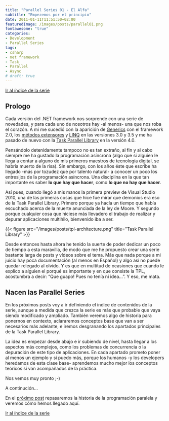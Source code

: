 ```yaml
---
title: "Parallel Series 01 - El Alfa"
subtitle: "Empezemos por el principio"
date: 2011-01-11T11:51:50+02:00
featuredImage: /images/posts/parallel01.png
fontawesome: "true"
categories: 
- Development
- Parallel Series
tags:
- csharp
- net framework
- Task
- Parallel
- Async
# draft: true
---
```


[Ir al índice de la serie](/es/parallelseries00-index)

## Prologo

Cada versión del .NET framework nos sorprende con una serie de novedades, y para cada uno de nosotros hay -al menos- una que nos roba el corazón. A mi me sucedió con la aparición de [Generics](http://msdn.microsoft.com/en-us/library/ms172192.aspx) con el framework 2.0, los [métodos extensores](http://msdn.microsoft.com/en-us/library/bb383977.aspx) y [LINQ](http://msdn.microsoft.com/en-us/library/bb308959.aspx) en las versiones 3.0 y 3.5 y me ha pasado de nuevo con la [Task Parallel Library](http://msdn.microsoft.com/en-us/library/bb308959.aspx) en la versión 4.0.

Pensándolo detenidamente tampoco no es tan extraño, al fin y al cabo siempre me ha gustado la programación asíncrona (algo que si alguien le llega a contar a alguno de mis primeros maestros de tecnología digital, se habría muerto de la risa). Sin embargo, con los años éste que escribe ha llegado -más por tozudez que por talento natural- a conocer un poco los entresijos de la programación asíncrona. Una disciplina en la que tan importante es saber **lo que hay que hacer**, como **lo que no hay que hacer**.

Así pues, cuando llegó a mis manos la primera preview de Visual Studio 2010, una de las primeras cosas que hice fue mirar que demonios era eso de la Task Parallel Library. Primero porque ya hacía un tiempo que había escuchado acerca de la muerte anunciada de la ley de Moore. Y segundo porque cualquier cosa que hiciese más llevadero el trabajo de realizar y depurar aplicaciones multihilo, bienvenido iba a ser.

{{< figure src="/images/posts/tpl-architecture.png" title="Task Parallel Library" >}}

Desde entonces hasta ahora he tenido la suerte de poder dedicar un poco de tiempo a esta maravilla, de modo que me he propuesto crear una serie bastante larga de posts y vídeos sobre el tema. Más que nada porque a mi juicio hay poca documentación (al menos en Español) y algo así no puede quedar relegado al olvido. Y es que en multitud de ocasiones que cuando le explico a alguien el porqué es importante y en que consiste la TPL, acostumbra a decir: “Que guapo! Pues no tenía ni idea…”. Y eso, me mata.

## Nacen las Parallel Series

En los próximos posts voy a ir definiendo el índice de contenidos de la serie, aunque a medida que crezca la serie es más que probable que vaya siendo modificado y ampliado. También veremos algo de historia para ponernos en contexto, aclararemos conceptos base que van a ser necesarios más adelante, e iremos desgranando los apartados principales de la Task Parallel Library.

La idea es empezar desde abajo e ir subiendo de nivel, hasta llegar a los aspectos más complejos, como los problemas de concurrencia o la depuración de este tipo de aplicaciones. En cada apartado prometo poner al menos un ejemplo y si puedo más, porque los humanos -y los developers heredamos de esta clase base- aprendemos mucho mejor los conceptos teóricos si van acompañados de la práctica.

Nos vemos muy pronto ;-)

A continución...

En el [próximo post](/es/parallelseries02-un-poco-de-historia/) repasaremos la historia de la programación paralela y veremos cómo hemos llegado aquí.

[Ir al índice de la serie](/es/parallelseries00-index)